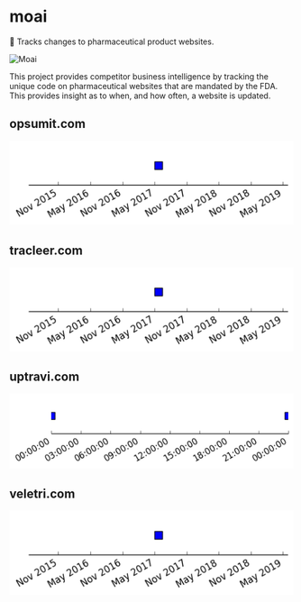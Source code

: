 
# moai
:moyai: Tracks changes to pharmaceutical product websites.

![Moai](https://upload.wikimedia.org/wikipedia/commons/5/50/AhuTongariki.JPG)

This project provides competitor business intelligence by tracking the unique code on pharmaceutical websites that are mandated by the FDA. This provides insight as to when, and how often, a website is updated.

## opsumit.com
![opsumit.com](data/opsumit.com.png)
## tracleer.com
![tracleer.com](data/tracleer.com.png)
## uptravi.com
![uptravi.com](data/uptravi.com.png)
## veletri.com
![veletri.com](data/veletri.com.png)

